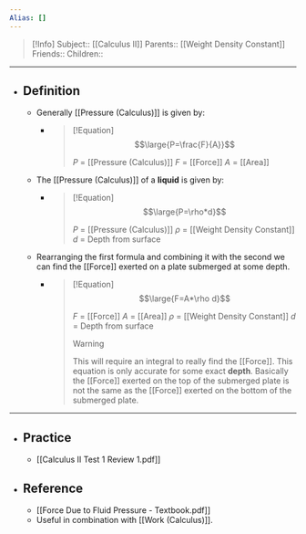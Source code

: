 ```yaml
---
Alias: []
---
```

> [!Info]
> Subject:: [[Calculus II]]
> Parents:: [[Weight Density Constant]]
> Friends:: 
> Children:: 
---
- ## Definition
	- Generally [[Pressure (Calculus)]] is given by:
		- > [!Equation]
		  > $$\large{P=\frac{F}{A}}$$
		  > 
		  > $P$ = [[Pressure (Calculus)]]
		  > $F$ = [[Force]]
		  > $A$ = [[Area]]
		  > 
	- The [[Pressure (Calculus)]] of a **liquid** is given by:
		- > [!Equation]
		  > $$\large{P=\rho*d}$$
		  > 
		  > $P$ = [[Pressure (Calculus)]]
		  > $\rho$ = [[Weight Density Constant]]
		  > $d$ = Depth from surface
	- Rearranging the first formula and combining it with the second we can find the [[Force]] exerted on a plate submerged at some depth.
		- > [!Equation]
		  > $$\large{F=A*\rho d}$$
		  > 
		  > $F$ = [[Force]]
		  > $A$ = [[Area]]
		  > $\rho$ = [[Weight Density Constant]]
		  > $d$ = Depth from surface
		  > > [!Warning]
		  > > This will require an integral to really find the [[Force]]. This equation is only accurate for some exact **depth**. Basically the [[Force]] exerted on the top of the submerged plate is not the same as the [[Force]] exerted on the bottom of the submerged plate.
---
- ## Practice
	- [[Calculus II Test 1 Review 1.pdf]]
- ## Reference
	- [[Force Due to Fluid Pressure - Textbook.pdf]]
	- Useful in combination with [[Work (Calculus)]].